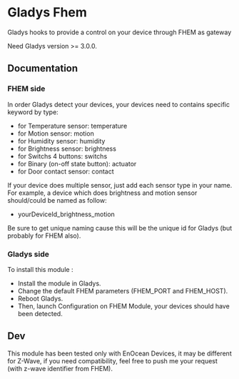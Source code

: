 # Gladys Fhem

Gladys hooks to provide a control on your device through FHEM as gateway

Need Gladys version >= 3.0.0.

## Documentation

### FHEM side

In order Gladys detect your devices, your devices need to contains specific keyword by type:
- for Temperature sensor: temperature
- for Motion sensor: motion
- for Humidity sensor: humidity
- for Brightness sensor: brightness
- for Switchs 4 buttons: switchs
- for Binary (on-off state button): actuator
- for Door contact sensor: contact

If your device does multiple sensor, just add each sensor type in your name.
For example, a device which does brightness and motion sensor should/could be named as follow:
- yourDeviceId_brightness_motion

Be sure to get unique naming cause this will be the unique id for Gladys (but probably for FHEM also).

### Gladys side

To install this module : 

- Install the module in Gladys.
- Change the default FHEM parameters (FHEM_PORT and FHEM_HOST).
- Reboot Gladys.
- Then, launch Configuration on FHEM Module, your devices should have been detected. 

## Dev

This module has been tested only with EnOcean Devices, it may be different for Z-Wave, if you need compatibility, feel free to push me your request (with z-wave identifier from FHEM).
